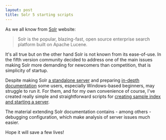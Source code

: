 ```yaml
---
layout: post
title: Solr 5 starting scripts
---
```


As we all know from [Solr](http://lucene.apache.org/solr/) website:

  > Solr is the popular, blazing-fast, open source enterprise search platform built on Apache Lucene.

It's all true but on the other hand Solr is not known from its ease-of-use. In the fifth version community decided to address one of the main issues making Solr more demanding for newcomers than competition, that is simplicity of startup. 

Despite making Solr [a standalone server](https://cwiki.apache.org/confluence/display/solr/Major+Changes+from+Solr+4+to+Solr+5) and preparing [in-depth documentation](https://cwiki.apache.org/confluence/display/solr/Solr+Start+Script+Reference) some users, especially Windows-based beginners, may struggle to run it. For them, and for my own convenience of course, I've created really simple and straightforward scripts for [creating sample index and starting a server](https://github.com/mikolajkania/SolrWindowsScripts). 

The material extending Solr documentation contains - among others - debugging configuration, which make analysis of server issues much easier. 

Hope it will save a few lives!